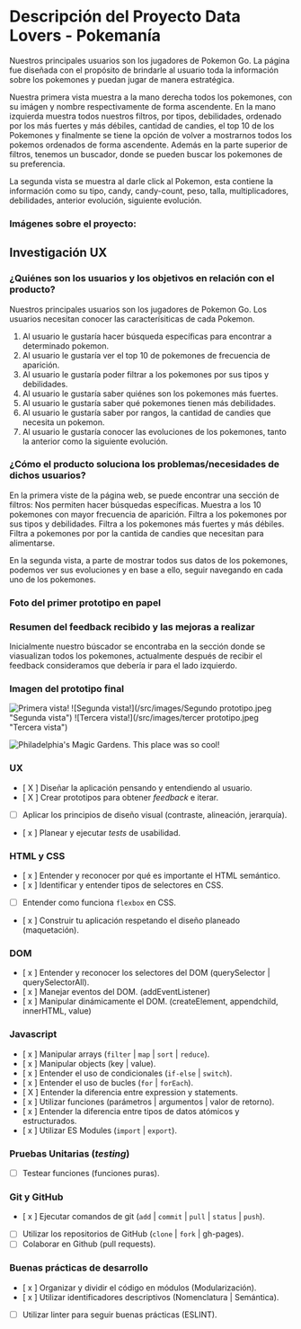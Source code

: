 # Descripción del Proyecto Data Lovers - Pokemanía
  Nuestros principales usuarios son los jugadores de Pokemon Go.
  La página fue diseñada con el propósito de brindarle al usuario toda la información sobre los pokemones y puedan jugar de manera estratégica. 

  Nuestra primera vista muestra a la mano derecha todos los pokemones, con su imágen y nombre respectivamente de forma ascendente. En la mano izquierda muestra todos nuestros filtros, por tipos, debilidades, ordenado por los más fuertes y más débiles, cantidad de candies, el top 10 de los Pokemones y finalmente se tiene la opción de volver a mostrarnos todos los pokemos ordenados de forma ascendente. Además en la parte superior de filtros, tenemos un buscador, donde se pueden buscar los pokemones de su preferencia. 

  La segunda vista se muestra al darle click al Pokemon, esta contiene la información como su tipo, candy, candy-count, peso, talla, multiplicadores, debilidades, anterior evolución, siguiente evolución. 

  ### Imágenes sobre el proyecto:
  

## Investigación UX
  ### ¿Quiénes son los usuarios y los objetivos en relación con el producto?
  Nuestros principales usuarios son los jugadores de Pokemon Go.
  Los usuarios necesitan conocer las caracterísiticas de cada Pokemon. 
  1. Al usuario le gustaría hacer búsqueda específicas para encontrar a determinado pokemon.
  2. Al usuario le gustaría ver el top 10 de pokemones de frecuencia de aparición.
  3. Al usuario le gustaría poder filtrar a los pokemones por sus tipos y debilidades.
  4. Al usuario le gustaría saber quiénes son los pokemones más fuertes. 
  5. Al usuario le gustaría saber qué pokemones tienen más debilidades. 
  6. Al usuario le gustaría saber por rangos, la cantidad de candies que necesita un pokemon.
  7. Al usuario le gustaría conocer las evoluciones de los pokemones, tanto la anterior como la siguiente evolución. 

  ### ¿Cómo el producto soluciona los problemas/necesidades de dichos usuarios?

  En la primera viste de la página web, se puede encontrar una sección de filtros: 
  Nos permiten hacer búsquedas específicas. 
  Muestra a los 10 pokemones con mayor frecuencia de aparición.
  Filtra a los pokemones por sus tipos y debilidades. 
  Filtra a los pokemones más fuertes y más débiles. 
  Filtra a pokemones por por la cantida de candies que necesitan para alimentarse. 

  En la segunda vista, a parte de mostrar todos sus datos de los pokemones, podemos ver sus evoluciones y en base a ello, seguir navegando en cada uno de los pokemones. 

  ### Foto del primer prototipo en papel

  ### Resumen del feedback recibido y las mejoras a realizar

  Inicialmente nuestro búscador se encontraba en la sección donde se viasualizan todos los pokemones, actualmente después de recibir el feedback consideramos que debería ir para el lado izquierdo.

  ### Imagen del prototipo final

  ![Primera vista!](/src/images/Primer-prototipo.jpeg "Primera vista")
  ![Segunda vista!](/src/images/Segundo prototipo.jpeg "Segunda vista")
  ![Tercera vista!](/src/images/tercer prototipo.jpeg "Tercera vista")

  ![Philadelphia's Magic Gardens. This place was so cool!](/assets/images/philly-magic-gardens.jpg "Philadelphia's Magic Gardens")


### UX

- [ X ] Diseñar la aplicación pensando y entendiendo al usuario.
- [ X ] Crear prototipos para obtener _feedback_ e iterar.
- [   ] Aplicar los principios de diseño visual (contraste, alineación, jerarquía).
- [ x ] Planear y ejecutar _tests_ de usabilidad.

### HTML y CSS

- [ x ] Entender y reconocer por qué es importante el HTML semántico.
- [ x ] Identificar y entender tipos de selectores en CSS.
- [   ] Entender como funciona `flexbox` en CSS.
- [ x ] Construir tu aplicación respetando el diseño planeado (maquetación).

### DOM

- [ x ] Entender y reconocer los selectores del DOM (querySelector | querySelectorAll).
- [ x ] Manejar eventos del DOM. (addEventListener)
- [ x ] Manipular dinámicamente el DOM. (createElement, appendchild, innerHTML, value)

### Javascript

- [ x ] Manipular arrays (`filter` | `map` | `sort` | `reduce`).
- [ x ] Manipular objects (key | value).
- [ x ] Entender el uso de condicionales (`if-else` | `switch`).
- [ x ] Entender el uso de bucles (`for` | `forEach`).
- [ X ] Entender la diferencia entre expression y statements.
- [ x ] Utilizar funciones (parámetros | argumentos | valor de retorno).
- [ x ] Entender la diferencia entre tipos de datos atómicos y estructurados.
- [ x ] Utilizar ES Modules (`import` | `export`).

### Pruebas Unitarias (_testing_)
- [ ] Testear funciones (funciones puras).

### Git y GitHub
- [ x ] Ejecutar comandos de git (`add` | `commit` | `pull` | `status` | `push`).
- [   ] Utilizar los repositorios de GitHub (`clone` | `fork` | gh-pages).
- [   ] Colaborar en Github (pull requests).

### Buenas prácticas de desarrollo
- [  x ] Organizar y dividir el código en módulos (Modularización).
- [ x ] Utilizar identificadores descriptivos (Nomenclatura | Semántica).
- [   ] Utilizar linter para seguir buenas prácticas (ESLINT).